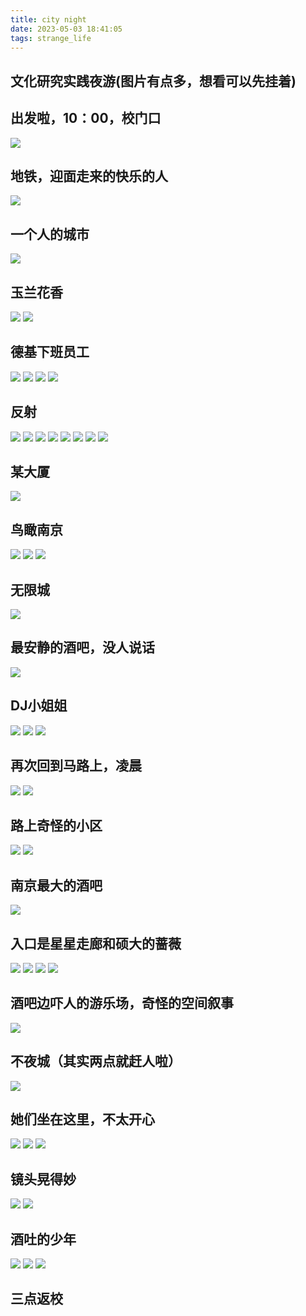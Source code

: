 ```yaml
---
title: city night
date: 2023-05-03 18:41:05
tags: strange_life
---
```


## 文化研究实践夜游(图片有点多，想看可以先挂着)
<!--more-->
## 出发啦，10：00，校门口
![](IMG_20230502_221704.jpg)
## 地铁，迎面走来的快乐的人
![](IMG_20230502_230057.jpg)
## 一个人的城市
![](IMG_20230502_230201.jpg)
## 玉兰花香
![](IMG_20230502_230318.jpg)
![](IMG_20230502_230513.jpg)
## 德基下班员工
![](IMG_20230502_231638.jpg)
![](IMG_20230502_231807.jpg)
![](IMG_20230502_231819.jpg)
![](IMG_20230502_231833.jpg)
## 反射
![](IMG_20230502_231850.jpg)
![](IMG_20230502_231936.jpg)
![](IMG_20230502_232051.jpg)
![](IMG_20230502_232115.jpg)
![](IMG_20230502_232139.jpg)
![](IMG_20230502_232635.jpg)
![](IMG_20230502_232652.jpg)
![](IMG_20230502_232845.jpg)
## 某大厦
![](IMG_20230502_232900.jpg)
## 鸟瞰南京
![](IMG_20230502_234013.jpg)
![](IMG_20230502_234045.jpg)
![](IMG_20230502_234049.jpg)
## 无限城
![](IMG_20230502_234933.jpg)
## 最安静的酒吧，没人说话
![](IMG_20230502_235336.jpg)
## DJ小姐姐
![](IMG_20230502_235407.jpg)
![](IMG_20230502_235415.jpg)
![](IMG_20230502_235423.jpg)
## 再次回到马路上，凌晨
![](IMG_20230503_000003.jpg)
![](IMG_20230503_000013.jpg)
## 路上奇怪的小区
![](IMG_20230503_005849.jpg)
![](IMG_20230503_010031.jpg)
## 南京最大的酒吧
![](IMG_20230503_010510.jpg)
## 入口是星星走廊和硕大的蔷薇
![](IMG_20230503_010631.jpg)
![](IMG_20230503_010644.jpg)
![](IMG_20230503_010650.jpg)
![](IMG_20230503_010706.jpg)
## 酒吧边吓人的游乐场，奇怪的空间叙事
![](IMG_20230503_010813.jpg)
## 不夜城（其实两点就赶人啦）
![](IMG_20230503_010922.jpg)
## 她们坐在这里，不太开心
![](IMG_20230503_012927.jpg)
![](IMG_20230503_012929.jpg)
![](IMG_20230503_012936.jpg)
## 镜头晃得妙
![](IMG_20230503_012943.jpg)
![](IMG_20230503_013002.jpg)
## 酒吐的少年
![](IMG_20230503_013104.jpg)
![](IMG_20230503_013110.jpg)
![](IMG_20230503_013138.jpg)
## 三点返校